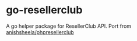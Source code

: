 # go-resellerclub
A go helper package for ResellerClub API. Port from [anishsheela/phpresellerclub](https://github.com/anishsheela/phpresellerclub)
